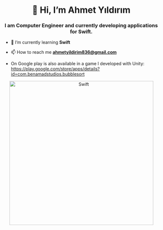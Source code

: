                                    
 <h1 align="center">👋 Hi, I’m Ahmet Yıldırım</h1>
<h3 align="center">I am Computer Engineer and currently developing applications for Swift.</h3>

               
   - 🌱 I’m currently learning **Swift**
               
   - 📫 How to reach me **ahmetyildirim836@gmail.com**
                
  - On Google play is also available in a game I developed with Unity:
      https://play.google.com/store/apps/details?id=com.benamadstudios.bubblesort
                
  
                
<p align="left"><p align="center"> 
 <img width="467" alt="Swift" align="center" src="https://user-images.githubusercontent.com/39477363/111865051-c0937400-8975-11eb-9909-00c1a349800e.png"> 
                                                                                                                                






                        
